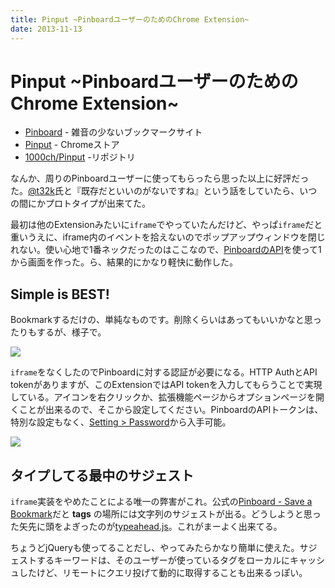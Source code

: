 ```yaml
---
title: Pinput ~PinboardユーザーのためのChrome Extension~
date: 2013-11-13
---
```


# Pinput ~PinboardユーザーのためのChrome Extension~

- [Pinboard](http://pinboard.in/) - 雑音の少ないブックマークサイト
- [Pinput](https://chrome.google.com/webstore/detail/pinput/mbpijfbpahfjnlibcnikfkekdieojkcf) - Chromeストア
- [1000ch/Pinput](https://github.com/1000ch/Pinput) -リポジトリ

なんか、周りのPinboardユーザーに使ってもらったら思った以上に好評だった。[@t32k](http://twitter.com/t32k)氏と『既存だといいのがないですね』という話をしていたら、いつの間にかプロトタイプが出来てた。

最初は他のExtensionみたいに`iframe`でやっていたんだけど、やっぱ`iframe`だと重いうえに、iframe内のイベントを拾えないのでポップアップウィンドウを閉じれない。使い心地で1番ネックだったのはここなので、[PinboardのAPI](http://pinboard.in/api)を使って1から画面を作った。ら、結果的にかなり軽快に動作した。

## Simple is BEST!

Bookmarkするだけの、単純なものです。削除くらいはあってもいいかなと思ったりもするが、様子で。

![](https://raw.github.com/1000ch/Pinput/master/screenshot/pinput.png)

`iframe`をなくしたのでPinboardに対する認証が必要になる。HTTP AuthとAPI tokenがありますが、このExtensionではAPI tokenを入力してもらうことで実現している。アイコンを右クリックか、拡張機能ページからオプションページを開くことが出来るので、そこから設定してください。PinboardのAPIトークンは、特別な設定もなく、[Setting > Password](https://pinboard.in/settings/password)から入手可能。

![](https://raw.github.com/1000ch/Pinput/master/screenshot/settings.png)

## タイプしてる最中のサジェスト

`iframe`実装をやめたことによる唯一の弊害がこれ。公式の[Pinboard - Save a Bookmark](https://pinboard.in/add)だと **tags** の場所には文字列のサジェストが出る。どうしようと思った矢先に頭をよぎったのが[typeahead.js](http://twitter.github.io/typeahead.js/)。これがまーよく出来てる。

ちょうどjQueryも使ってることだし、やってみたらかなり簡単に使えた。サジェストするキーワードは、そのユーザーが使っているタグをローカルにキャッシュしたけど、リモートにクエリ投げて動的に取得することも出来るっぽい。
